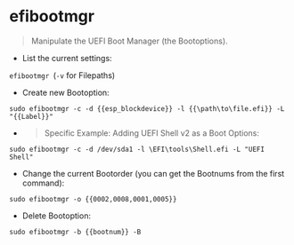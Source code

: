 # efibootmgr

> Manipulate the UEFI Boot Manager (the Bootoptions).

- List the current settings:

`efibootmgr `(`-v` for Filepaths)

- Create new Bootoption:

`sudo efibootmgr -c -d {{esp_blockdevice}} -l {{\path\to\file.efi}} -L "{{Label}}"`

- > Specific Example: Adding UEFI Shell v2 as a Boot Options:

`sudo efibootmgr -c -d /dev/sda1 -l \EFI\tools\Shell.efi -L "UEFI Shell"`

- Change the current Bootorder (you can get the Bootnums from the first command):

`sudo efibootmgr -o {{0002,0008,0001,0005}}`

- Delete Bootoption:

`sudo efibootmgr -b {{bootnum}} -B`
